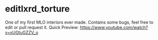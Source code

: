 # editlxrd_torture
One of my first MLO interiors ever made. Contains some bugs, feel free to edit or pull request it.
Quick Preview:
https://www.youtube.com/watch?v=xUGtuGZZV_o
